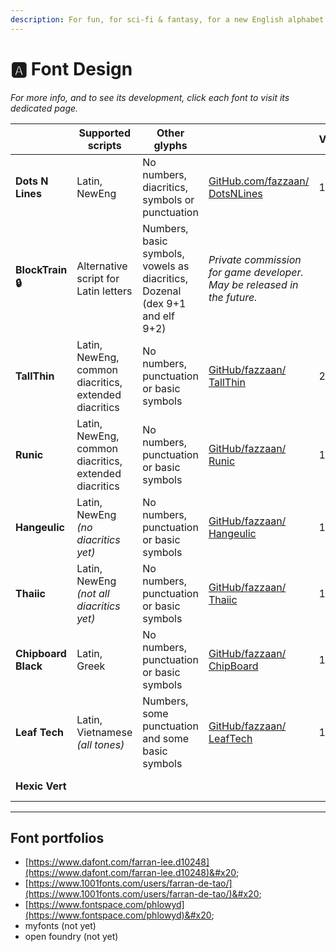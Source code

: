 ```yaml
---
description: For fun, for sci-fi & fantasy, for a new English alphabet.
---
```


# 🅰️ Font Design

_For more info, and to see its development, click each font to visit its dedicated page._

<table data-card-size="large" data-view="cards" data-full-width="false"><thead><tr><th></th><th>Supported scripts</th><th>Other glyphs</th><th></th><th data-hidden>Version</th><th data-hidden>Latest release</th><th data-hidden></th><th data-hidden></th><th data-hidden>Inception</th><th data-hidden data-card-cover data-type="files">Image</th><th data-hidden data-card-target data-type="content-ref">Portfolio page</th></tr></thead><tbody><tr><td><strong>Dots N Lines</strong></td><td>Latin, NewEng</td><td>No numbers, diacritics, symbols or punctuation</td><td><a href="https://github.com/fazzaan/font-dotsnlines">GitHub.com/fazzaan/ DotsNLines</a> </td><td>1.11</td><td>12 March 2025</td><td>Bēhance link</td><td>Font sites</td><td>10 March 2025</td><td><a href="../../.gitbook/assets/image (3).png">image (3).png</a></td><td><a href="dots-n-lines.md">dots-n-lines.md</a></td></tr><tr><td><strong>BlockTrain 🔒</strong></td><td>Alternative script for Latin letters</td><td>Numbers, basic symbols, vowels as diacritics, Dozenal (dex 9+1 and elf 9+2)</td><td><em>Private commission for game developer. May be released in the future.</em></td><td></td><td></td><td>Bēhance link</td><td>Font sites</td><td>March 2025</td><td><a href="../../.gitbook/assets/image_2025-03-24_163852377.png">image_2025-03-24_163852377.png</a></td><td><a href="blocktrain.md">blocktrain.md</a></td></tr><tr><td><strong>TallThin</strong></td><td>Latin, NewEng, common diacritics, extended diacritics</td><td>No numbers, punctuation or basic symbols</td><td><a href="https://github.com/fazzaan/font-tallthin">GitHub/fazzaan/ TallThin</a></td><td>2.001</td><td>30th Oct 2024</td><td><em>Bēhance link</em></td><td>Font sites</td><td>October 2024</td><td><a href="../../.gitbook/assets/TallThin Font Cover landscape.svg">TallThin Font Cover landscape.svg</a></td><td><a href="tallthin.md">tallthin.md</a></td></tr><tr><td><strong>Runic</strong></td><td>Latin, NewEng, common diacritics, extended diacritics</td><td>No numbers, punctuation or basic symbols</td><td><a href="https://github.com/fazzaan/font-runic">GitHub/fazzaan/ Runic</a></td><td>1.003</td><td>5th Oct 2024</td><td><em>Bēhance link</em></td><td><em>Font sites</em></td><td>October 2024</td><td><a href="../../.gitbook/assets/Runic Font Cover landscape.svg">Runic Font Cover landscape.svg</a></td><td><a href="runic.md">runic.md</a></td></tr><tr><td><strong>Hangeulic</strong></td><td>Latin, NewEng <em>(no diacritics yet)</em></td><td>No numbers, punctuation or basic symbols</td><td><a href="https://github.com/fazzaan/font-hangeulic">GitHub/fazzaan/ Hangeulic</a></td><td>1.005</td><td>24th May 2024</td><td>Behance</td><td>Font sites</td><td>May 2024</td><td><a href="../../.gitbook/assets/Hangeulic Font Cover landscape.svg">Hangeulic Font Cover landscape.svg</a></td><td><a href="hangeulic.md">hangeulic.md</a></td></tr><tr><td><strong>Thaiic</strong></td><td>Latin, NewEng <em>(not all diacritics yet)</em></td><td>No numbers, punctuation or basic symbols</td><td><a href="https://github.com/fazzaan/font-thaiic">GitHub/fazzaan/ Thaiic</a></td><td>1.003</td><td>5th Oct 2024</td><td>behance</td><td>font sites</td><td>May 2024</td><td><a href="../../.gitbook/assets/Thaiic Font Cover landscape.svg">Thaiic Font Cover landscape.svg</a></td><td><a href="thaiic.md">thaiic.md</a></td></tr><tr><td><strong>Chipboard Black</strong></td><td>Latin, Greek</td><td>No numbers, punctuation or basic symbols</td><td><a href="https://github.com/fazzaan/font-chipboard">GitHub/fazzaan/ ChipBoard</a></td><td>1.100</td><td>16th Jul 2021</td><td>Behance</td><td>font sites</td><td>July 2021</td><td><a href="../../.gitbook/assets/Chipboard Black Font Cover landscape.svg">Chipboard Black Font Cover landscape.svg</a></td><td><a href="chipboard-black.md">chipboard-black.md</a></td></tr><tr><td><strong>Leaf Tech</strong></td><td>Latin, Vietnamese <em>(all tones)</em></td><td>Numbers, some punctuation and some basic symbols</td><td><a href="https://github.com/fazzaan/font-leaftech">GitHub/fazzaan/ LeafTech</a></td><td>1.371</td><td>28th Jul 2021</td><td>behance</td><td>font sites</td><td>March 2021</td><td><a href="../../.gitbook/assets/Leaf Tech Font Cover landscape.svg">Leaf Tech Font Cover landscape.svg</a></td><td><a href="leaf-tech.md">leaf-tech.md</a></td></tr><tr><td><strong>Hexic Vert</strong></td><td></td><td></td><td></td><td></td><td></td><td></td><td></td><td></td><td></td><td><a href="hexic-vert.md">hexic-vert.md</a></td></tr></tbody></table>

***

## Font portfolios

* [https://www.dafont.com/farran-lee.d10248](https://www.dafont.com/farran-lee.d10248)&#x20;
* [https://www.1001fonts.com/users/farran-de-tao/](https://www.1001fonts.com/users/farran-de-tao/)&#x20;
* [https://www.fontspace.com/phlowyd](https://www.fontspace.com/phlowyd)&#x20;
* myfonts (not yet)&#x20;
* open foundry (not yet)&#x20;
